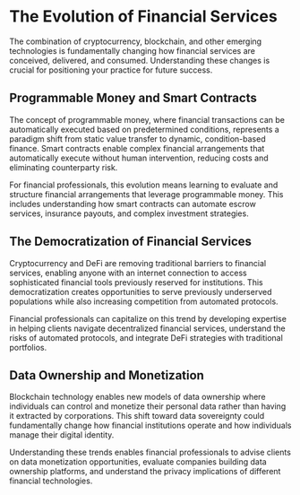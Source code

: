 # The Evolution of Financial Services

The combination of cryptocurrency, blockchain, and other emerging technologies is fundamentally changing how financial services are conceived, delivered, and consumed. Understanding these changes is crucial for positioning your practice for future success.

## Programmable Money and Smart Contracts

The concept of programmable money, where financial transactions can be automatically executed based on predetermined conditions, represents a paradigm shift from static value transfer to dynamic, condition-based finance. Smart contracts enable complex financial arrangements that automatically execute without human intervention, reducing costs and eliminating counterparty risk.

For financial professionals, this evolution means learning to evaluate and structure financial arrangements that leverage programmable money. This includes understanding how smart contracts can automate escrow services, insurance payouts, and complex investment strategies.

## The Democratization of Financial Services

Cryptocurrency and DeFi are removing traditional barriers to financial services, enabling anyone with an internet connection to access sophisticated financial tools previously reserved for institutions. This democratization creates opportunities to serve previously underserved populations while also increasing competition from automated protocols.

Financial professionals can capitalize on this trend by developing expertise in helping clients navigate decentralized financial services, understand the risks of automated protocols, and integrate DeFi strategies with traditional portfolios.

## Data Ownership and Monetization

Blockchain technology enables new models of data ownership where individuals can control and monetize their personal data rather than having it extracted by corporations. This shift toward data sovereignty could fundamentally change how financial institutions operate and how individuals manage their digital identity.

Understanding these trends enables financial professionals to advise clients on data monetization opportunities, evaluate companies building data ownership platforms, and understand the privacy implications of different financial technologies.
